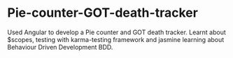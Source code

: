 # Pie-counter-GOT-death-tracker

Used Angular to develop a Pie counter and GOT death tracker. Learnt about $scopes, testing with karma-testing framework and jasmine learning about Behaviour Driven Development BDD.
